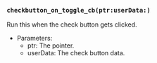 ### `checkbutton_on_toggle_cb(ptr:userData:)`

Run this when the check button gets clicked.
- Parameters:
  - ptr: The pointer.
  - userData: The check button data.
